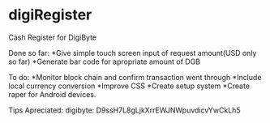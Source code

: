 # digiRegister
Cash Register for DigiByte

Done so far:
*Give simple touch screen input of request amount(USD only so far)
*Generate bar code for apropriate amount of DGB

To do:
*Monitor block chain and confirm transaction went through
*Include local currency conversion
*Improve CSS
*Create setup system
*Create raper for Android devices.


Tips Apreciated:  digibyte: D9ssH7L8gLjkXrrEWJNWpuvdicvYwCkLh5
